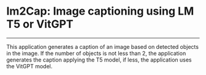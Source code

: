 # Im2Cap: Image captioning using LM T5 or VitGPT
_________________________________________________

This application generates a caption of an image based on detected objects in the image.
If the number of objects is not less than 2, the application generates the caption applying the T5 model, if less, the application uses the VitGPT model.
